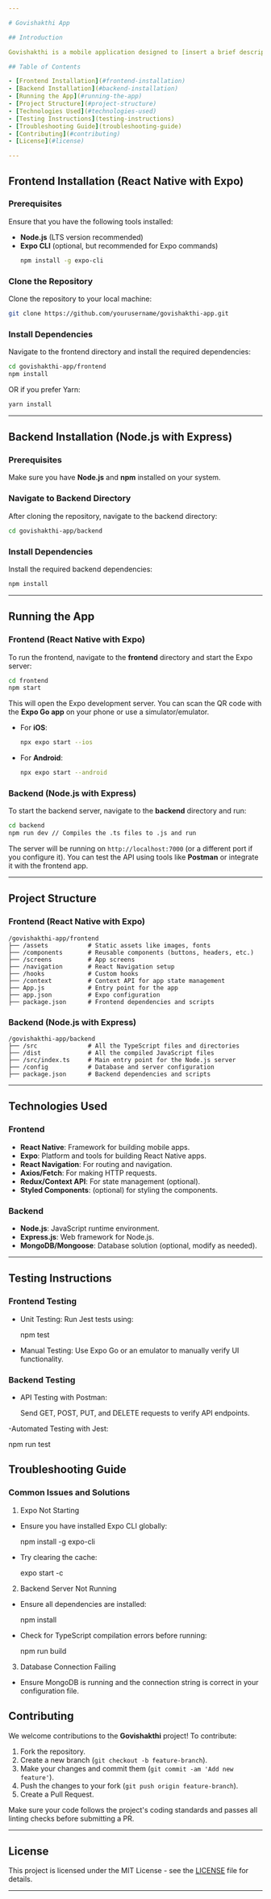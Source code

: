 ```yaml
---

# Govishakthi App

## Introduction

Govishakthi is a mobile application designed to [insert a brief description of your app's purpose]. The project consists of a **frontend** built with **React Native** and **Expo** and a **backend** powered by **Node.js** with **Express.js** for handling API requests and data management.

## Table of Contents

- [Frontend Installation](#frontend-installation)
- [Backend Installation](#backend-installation)
- [Running the App](#running-the-app)
- [Project Structure](#project-structure)
- [Technologies Used](#technologies-used)
- [Testing Instructions](testing-instructions)
- [Troubleshooting Guide](troubleshooting-guide)
- [Contributing](#contributing)
- [License](#license)

---
```


## Frontend Installation (React Native with Expo)

### Prerequisites

Ensure that you have the following tools installed:

- **Node.js** (LTS version recommended)
- **Expo CLI** (optional, but recommended for Expo commands)
  ```bash
  npm install -g expo-cli
  ```

### Clone the Repository

Clone the repository to your local machine:

```bash
git clone https://github.com/yourusername/govishakthi-app.git
```

### Install Dependencies

Navigate to the frontend directory and install the required dependencies:

```bash
cd govishakthi-app/frontend
npm install
```

OR if you prefer Yarn:

```bash
yarn install
```

---

## Backend Installation (Node.js with Express)

### Prerequisites

Make sure you have **Node.js** and **npm** installed on your system.

### Navigate to Backend Directory

After cloning the repository, navigate to the backend directory:

```bash
cd govishakthi-app/backend
```

### Install Dependencies

Install the required backend dependencies:

```bash
npm install
```

---

## Running the App

### Frontend (React Native with Expo)

To run the frontend, navigate to the **frontend** directory and start the Expo server:

```bash
cd frontend
npm start
```

This will open the Expo development server. You can scan the QR code with the **Expo Go app** on your phone or use a simulator/emulator.

- For **iOS**:
  ```bash
  npx expo start --ios
  ```
- For **Android**:
  ```bash
  npx expo start --android
  ```

### Backend (Node.js with Express)

To start the backend server, navigate to the **backend** directory and run:

```bash
cd backend
npm run dev // Compiles the .ts files to .js and run
```

The server will be running on `http://localhost:7000` (or a different port if you configure it). You can test the API using tools like **Postman** or integrate it with the frontend app.

---

## Project Structure

### Frontend (React Native with Expo)

```
/govishakthi-app/frontend
├── /assets           # Static assets like images, fonts
├── /components       # Reusable components (buttons, headers, etc.)
├── /screens          # App screens
├── /navigation       # React Navigation setup
├── /hooks            # Custom hooks
├── /context          # Context API for app state management
├── App.js            # Entry point for the app
├── app.json          # Expo configuration
├── package.json      # Frontend dependencies and scripts
```

### Backend (Node.js with Express)

```
/govishakthi-app/backend
├── /src              # All the TypeScript files and directories
├── /dist             # All the compiled JavaScript files
├── /src/index.ts     # Main entry point for the Node.js server
├── /config           # Database and server configuration
├── package.json      # Backend dependencies and scripts
```

---

## Technologies Used

### Frontend

- **React Native**: Framework for building mobile apps.
- **Expo**: Platform and tools for building React Native apps.
- **React Navigation**: For routing and navigation.
- **Axios/Fetch**: For making HTTP requests.
- **Redux/Context API**: For state management (optional).
- **Styled Components**: (optional) for styling the components.

### Backend

- **Node.js**: JavaScript runtime environment.
- **Express.js**: Web framework for Node.js.
- **MongoDB/Mongoose**: Database solution (optional, modify as needed).

---

## Testing Instructions

### Frontend Testing

- Unit Testing: Run Jest tests using:

  npm test

- Manual Testing: Use Expo Go or an emulator to manually verify UI functionality.

### Backend Testing

- API Testing with Postman:

  Send GET, POST, PUT, and DELETE requests to verify API endpoints.

-Automated Testing with Jest:

  npm run test

## Troubleshooting Guide

### Common Issues and Solutions

1. Expo Not Starting

- Ensure you have installed Expo CLI globally:

  npm install -g expo-cli

- Try clearing the cache:

  expo start -c

2. Backend Server Not Running

- Ensure all dependencies are installed:

  npm install

- Check for TypeScript compilation errors before running:

  npm run build

3. Database Connection Failing

- Ensure MongoDB is running and the connection string is correct in your configuration file.

## Contributing

We welcome contributions to the **Govishakthi** project! To contribute:

1. Fork the repository.
2. Create a new branch (`git checkout -b feature-branch`).
3. Make your changes and commit them (`git commit -am 'Add new feature'`).
4. Push the changes to your fork (`git push origin feature-branch`).
5. Create a Pull Request.

Make sure your code follows the project's coding standards and passes all linting checks before submitting a PR.

---

## License

This project is licensed under the MIT License - see the [LICENSE](LICENSE) file for details.

---
